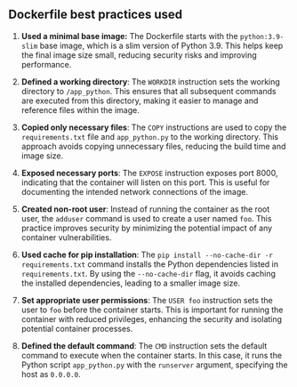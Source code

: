 ## Dockerfile best practices used

1. **Used a minimal base image:** The Dockerfile starts with the `python:3.9-slim` base image, which is a slim version of Python 3.9. This helps keep the final image size small, reducing security risks and improving performance.

2. **Defined a working directory**: The `WORKDIR` instruction sets the working directory to `/app_python`. This ensures that all subsequent commands are executed from this directory, making it easier to manage and reference files within the image.

3. **Copied only necessary files**: The `COPY` instructions are used to copy the `requirements.txt` file and `app_python.py` to the working directory. This approach avoids copying unnecessary files, reducing the build time and image size.

4. **Exposed necessary ports**: The `EXPOSE` instruction exposes port 8000, indicating that the container will listen on this port. This is useful for documenting the intended network connections of the image.

5. **Created non-root user**: Instead of running the container as the root user, the `adduser` command is used to create a user named `foo`. This practice improves security by minimizing the potential impact of any container vulnerabilities.

6. **Used cache for pip installation**: The `pip install --no-cache-dir -r requirements.txt` command installs the Python dependencies listed in `requirements.txt`. By using the `--no-cache-dir` flag, it avoids caching the installed dependencies, leading to a smaller image size.

7. **Set appropriate user permissions**: The `USER foo` instruction sets the user to `foo` before the container starts. This is important for running the container with reduced privileges, enhancing the security and isolating potential container processes.

8. **Defined the default command**: The `CMD` instruction sets the default command to execute when the container starts. In this case, it runs the Python script `app_python.py` with the `runserver` argument, specifying the host as `0.0.0.0`.